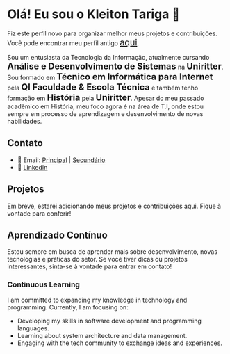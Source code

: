 # Olá! Eu sou o Kleiton Tariga 👋

Fiz este perfil novo para organizar melhor meus projetos e contribuições. Você pode encontrar meu perfil antigo <span style="font-size: 20px;">[aqui](https://github.com/kleitontariga)</span>.

Sou um entusiasta da Tecnologia da Informação, atualmente cursando <span style="font-size: 20px;">**Análise e Desenvolvimento de Sistemas**</span> na <span style="font-size: 20px;">**Uniritter**</span>. Sou formado em <span style="font-size: 20px;">**Técnico em Informática para Internet**</span> pela <span style="font-size: 20px;">**QI Faculdade & Escola Técnica**</span> e também tenho formação em <span style="font-size: 20px;">**História**</span> pela <span style="font-size: 20px;">**Uniritter**</span>. Apesar do meu passado acadêmico em História, meu foco agora é na área de T.I, onde estou sempre em processo de aprendizagem e desenvolvimento de novas habilidades.

## Contato
- 📧 Email: [Principal](mailto:kleiton.mattos@gmail.com) | [Secundário](mailto:kleiton.tariga@gmail.com)
- 🔗 [LinkedIn](https://www.linkedin.com/in/kleiton-tariga-176243144/)

## Projetos
Em breve, estarei adicionando meus projetos e contribuições aqui. Fique à vontade para conferir!

## Aprendizado Contínuo
Estou sempre em busca de aprender mais sobre desenvolvimento, novas tecnologias e práticas do setor. Se você tiver dicas ou projetos interessantes, sinta-se à vontade para entrar em contato!

### Continuous Learning
I am committed to expanding my knowledge in technology and programming. Currently, I am focusing on:
- Developing my skills in software development and programming languages.
- Learning about system architecture and data management.
- Engaging with the tech community to exchange ideas and experiences.
